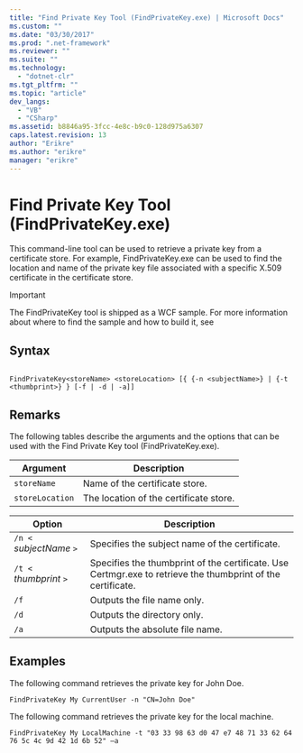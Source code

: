 ```yaml
---
title: "Find Private Key Tool (FindPrivateKey.exe) | Microsoft Docs"
ms.custom: ""
ms.date: "03/30/2017"
ms.prod: ".net-framework"
ms.reviewer: ""
ms.suite: ""
ms.technology: 
  - "dotnet-clr"
ms.tgt_pltfrm: ""
ms.topic: "article"
dev_langs: 
  - "VB"
  - "CSharp"
ms.assetid: b8846a95-3fcc-4e8c-b9c0-128d975a6307
caps.latest.revision: 13
author: "Erikre"
ms.author: "erikre"
manager: "erikre"
---
```

# Find Private Key Tool (FindPrivateKey.exe)
This command-line tool can be used to retrieve a private key from a certificate store. For example, FindPrivateKey.exe can be used to find the location and name of the private key file associated with a specific X.509 certificate in the certificate store.  
  
> [!IMPORTANT]
>  The FindPrivateKey tool is shipped as a WCF sample. For more information about where to find the sample and how to build it, see  
  
## Syntax  
  
```  
  
FindPrivateKey<storeName> <storeLocation> [{ {-n <subjectName>} | {-t <thumbprint>} } [-f | -d | -a]]  
```  
  
## Remarks  
 The following tables describe the arguments and the options that can be used with the Find Private Key tool (FindPrivateKey.exe).  
  
|Argument|Description|  
|--------------|-----------------|  
|`storeName`|Name of the certificate store.|  
|`storeLocation`|The location of the certificate store.|  
  
|Option|Description|  
|------------|-----------------|  
|`/n <` *subjectName* `>`|Specifies the subject name of the certificate.|  
|`/t <` *thumbprint* `>`|Specifies the thumbprint of the certificate. Use Certmgr.exe to retrieve the thumbprint of the certificate.|  
|`/f`|Outputs the file name only.|  
|`/d`|Outputs the directory only.|  
|`/a`|Outputs the absolute file name.|  
  
## Examples  
 The following command retrieves the private key for John Doe.  
  
```  
FindPrivateKey My CurrentUser -n "CN=John Doe"  
```  
  
 The following command retrieves the private key for the local machine.  
  
```  
FindPrivateKey My LocalMachine -t "03 33 98 63 d0 47 e7 48 71 33 62 64 76 5c 4c 9d 42 1d 6b 52" –a  
```